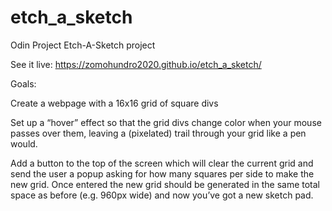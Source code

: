 # etch_a_sketch
Odin Project Etch-A-Sketch project

See it live: https://zomohundro2020.github.io/etch_a_sketch/

Goals:

Create a webpage with a 16x16 grid of square divs

Set up a “hover” effect so that the grid divs change color when your mouse passes over them, leaving a (pixelated) trail through your grid like a pen would.

Add a button to the top of the screen which will clear the current grid and send the user a popup asking for how many squares per side to make the new grid. Once entered the new grid should be generated in the same total space as before (e.g. 960px wide) and now you’ve got a new sketch pad.
